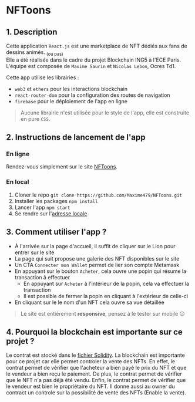 # NFToons  


## 1. Description
Cette application `React.js` est une marketplace de NFT dédiés aux fans de dessins animés. <sub>(ou pas)</sub>  
Elle a été réalisée dans le cadre du projet Blockchain ING5 à l'ECE Paris.  
L'équipe est composée de `Maxime Saurin` et `Nicolas Lebon`, Ocres Td1. 

Cette app utilise les librairies :
- `web3` et `ethers` pour les interactions blockchain
- `react-router-dom` pour la configuration des routes de navigation 
- `firebase` pour le déploiement de l'app en ligne
> Aucune librairie n'est utilisée pour le style de l'app, elle est construite en pure `CSS`.   
  
 	
 
 	
 	

## 2. Instructions de lancement de l'app

 
### En ligne   
Rendez-vous simplement sur le site [NFToons](https://nftoons.web.app).  
  
 
 
 
### En local 
1. Cloner le repo `git clone https://github.com/Maxime479/NFToons.git` 
2. Installer les packages `npm install` 
3. Lancer l'app `npm start` 
4. Se rendre sur l'[adresse locale](http://localhost:3000)
 

## 3. Comment utiliser l'app ?
- À l'arrivée sur la page d'accueil, il suffit de cliquer sur le Lion pour entrer sur le site
- La page qui suit propose une galerie des NFT disponibles sur le site
- Un CTA `Connecter mon Wallet` permet de lier son compte Metamask
- En appuyant sur le bouton `Acheter`, cela ouvre une popin qui résume la transaction à effectuer
	- En appuyant sur `Acheter` à l'intérieur de la popin, cela va effectuer la transaction
	- Il est possible de fermer la popin en cliquant à l'extérieur de celle-ci 
- En cliquant sur le le nom d'un NFT cela ouvre sa vue détaillée 
> Le site est entièrement **responsive**, pensez à le tester sur mobile :wink: 
 



## 4. Pourquoi la blockchain est importante sur ce projet ?

Le contrat est stocké dans le [fichier Solidity](src/App.js).
La blockchain est importante pour ce projet car elle permet controler la vente des NFTs. En effet, le contrat permet de vérifier que l'acheteur a bien payé le prix du NFT et que le vendeur a bien reçu le paiement. De plus, le contrat permet de vérifier que le NFT n'a pas déjà été vendu. Enfin, le contrat permet de vérifier que le vendeur est bien le propriétaire du NFT. Il donne aussi au owner du contract un controle sur la possibilité de vente des NFTs (Enable la vente). 
